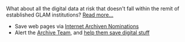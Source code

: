 What about all the digital data at risk that doesn't fall within the remit of established GLAM institutions? [Read more...](save_stuff.html)

* Save web pages via [Internet Archiven Nominations](http://blog.archive.org/2013/10/25/fixing-broken-links/#save_page)
* Alert the [Archive Team](http://archiveteam.org/), and [help them save digital stuff](http://archiveteam.org/index.php?title=Who_We_Are)

